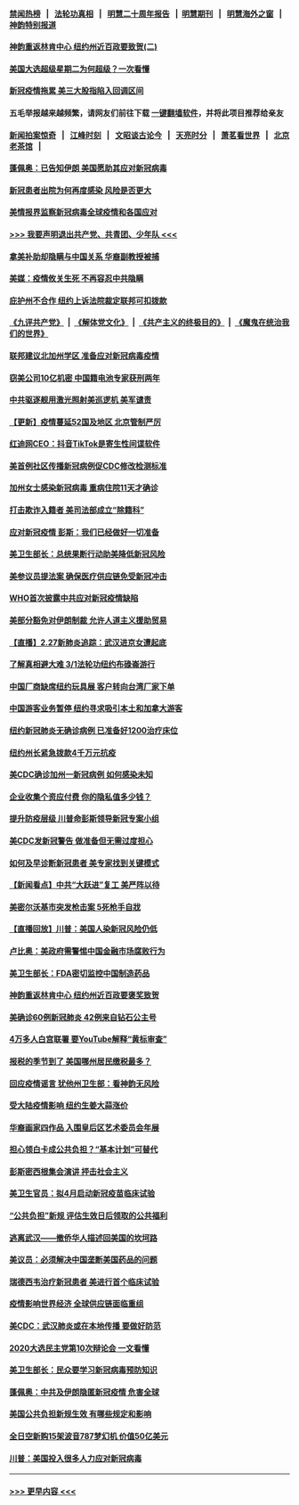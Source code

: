 #### [禁闻热榜](热点新闻.md?=0)  &nbsp;&nbsp;|&nbsp;&nbsp; [法轮功真相](https://github.com/gfw-breaker/truth/blob/master/README.md?=0) &nbsp;&nbsp;|&nbsp;&nbsp; [明慧二十周年报告](https://github.com/gfw-breaker/mh-reports/blob/master/README.md?=0) &nbsp;&nbsp;|&nbsp;&nbsp;[明慧期刊](https://github.com/gfw-breaker/mh-qikan) &nbsp;&nbsp;|&nbsp;&nbsp; [明慧海外之窗](https://github.com/gfw-breaker/mh-news/blob/master/README.md?=0) &nbsp;&nbsp;|&nbsp;&nbsp; [神韵特别报道](https://github.com/gfw-breaker/mh-news/blob/master/shenyun.md?=0)
#### [神韵重返林肯中心 纽约州近百政要致贺(二)](../pages/nsc412/n11897500.md?t=02290531) 
#### [美国大选超级星期二为何超级？一次看懂](../pages/nsc412/n11903490.md?t=02290531) 
#### [新冠疫情拖累 美三大股指陷入回调区间](../pages/nsc412/n11903211.md?t=02290531) 
#### 五毛举报越来越频繁，请网友们前往下载 [一键翻墙软件](https://github.com/gfw-breaker/ssr-accounts)，并将此项目推荐给亲友
#### [新闻拍案惊奇](https://github.com/gfw-breaker/banned-news/blob/master/pages/link4.md) &nbsp;&nbsp;|&nbsp;&nbsp; [江峰时刻](https://github.com/gfw-breaker/banned-news/blob/master/pages/link4.md) &nbsp;&nbsp;|&nbsp;&nbsp; [文昭谈古论今](https://github.com/gfw-breaker/banned-news/blob/master/pages/link4.md) &nbsp;&nbsp;|&nbsp;&nbsp; [天亮时分](https://github.com/gfw-breaker/banned-news/blob/master/pages/link4.md) &nbsp;&nbsp;|&nbsp;&nbsp; [萧茗看世界](https://github.com/gfw-breaker/banned-news/blob/master/pages/link4.md) &nbsp;&nbsp;|&nbsp;&nbsp; [北京老茶馆](https://github.com/gfw-breaker/banned-news/blob/master/pages/link4.md) &nbsp;&nbsp;|&nbsp;&nbsp; 
#### [蓬佩奥：已告知伊朗 美国愿助其应对新冠病毒](../pages/nsc412/n11903212.md?t=02290531) 
#### [新冠患者出院为何再度感染 风险是否更大](../pages/nsc412/n11903262.md?t=02290531) 
#### [美情报界监察新冠病毒全球疫情和各国应对](../pages/nsc412/n11903098.md?t=02290531) 
#### [>>> 我要声明退出共产党、共青团、少年队 <<<](https://github.com/begood0513/goodnews/blob/master/quit/letter.md) 
#### [拿美补助却隐瞒与中国关系 华裔副教授被捕](../pages/nsc412/n11901687.md?t=02290531) 
#### [美媒：疫情攸关生死 不再容忍中共隐瞒](../pages/nsc412/n11901694.md?t=02290531) 
#### [庇护州不合作  纽约上诉法院裁定联邦可扣拨款](../pages/nsc412/n11902238.md?t=02290531) 
#### [《九评共产党》](https://github.com/begood0513/9ping.md/blob/master/README.md) &nbsp;|&nbsp; [《解体党文化》](../../../../jtdwh.md/blob/master/README.md)  &nbsp;|&nbsp; [《共产主义的终极目的》](../../../../gczydzjmd.md/blob/master/README.md) &nbsp;|&nbsp; [《魔鬼在统治我们的世界》](../../../../mgztzwmdsj.md/blob/master/README.md) 
#### [联邦建议北加州学区 准备应对新冠病毒疫情](../pages/nsc412/n11902448.md?t=02290531) 
#### [窃美公司10亿机密 中国籍电池专家获刑两年](../pages/nsc412/n11901996.md?t=02290531) 
#### [中共驱逐舰用激光照射美巡逻机 美军谴责](../pages/nsc412/n11901964.md?t=02290531) 
#### [【更新】疫情蔓延52国及地区 北京管制严厉](../pages/nsc412/n11890652.md?t=02290531) 
#### [红迪网CEO：抖音TikTok是寄生性间谍软件](../pages/nsc412/n11901675.md?t=02290531) 
#### [美首例社区传播新冠病例促CDC修改检测标准](../pages/nsc412/n11901490.md?t=02290531) 
#### [加州女士感染新冠病毒 重病住院11天才确诊](../pages/nsc412/n11901246.md?t=02290531) 
#### [打击欺诈入籍者 美司法部成立“除籍科”](../pages/nsc412/n11901364.md?t=02290531) 
#### [应对新冠疫情 彭斯：我们已经做好一切准备](../pages/nsc412/n11901268.md?t=02290531) 
#### [美卫生部长：总统果断行动助美降低新冠风险](../pages/nsc412/n11900906.md?t=02290531) 
#### [美参议员提法案 确保医疗供应链免受新冠冲击](../pages/nsc412/n11901144.md?t=02290531) 
#### [WHO首次披露中共应对新冠疫情缺陷](../pages/nsc412/n11900978.md?t=02290531) 
#### [美部分豁免对伊朗制裁 允许人道主义援助贸易](../pages/nsc412/n11900859.md?t=02290531) 
#### [【直播】2.27新肺炎追踪：武汉进京女遭起底](../pages/nsc412/n11900415.md?t=02290531) 
#### [了解真相避大难  3/1法轮功纽约布碌崙游行](../pages/nsc412/n11899501.md?t=02290531) 
#### [中国厂商缺席纽约玩具展  客户转向台湾厂家下单](../pages/nsc412/n11899505.md?t=02290531) 
#### [中国游客业务暂停  纽约寻求吸引本土和加拿大游客](../pages/nsc412/n11899492.md?t=02290531) 
#### [纽约新冠肺炎无确诊病例  已准备好1200治疗床位](../pages/nsc412/n11899474.md?t=02290531) 
#### [纽约州长紧急拨款4千万元抗疫](../pages/nsc412/n11899477.md?t=02290531) 
#### [美CDC确诊加州一新冠病例 如何感染未知](../pages/nsc412/n11899165.md?t=02290531) 
#### [企业收集个资应付费 你的隐私值多少钱？](../pages/nsc412/n11898097.md?t=02290531) 
#### [提升防疫层级 川普命彭斯领导新冠专案小组](../pages/nsc412/n11898934.md?t=02290531) 
#### [美CDC发新冠警告 做准备但无需过度担心](../pages/nsc412/n11898923.md?t=02290531) 
#### [如何及早诊断新冠患者 美专家找到关键模式](../pages/nsc412/n11898626.md?t=02290531) 
#### [【新闻看点】中共“大跃进”复工 美严阵以待](../pages/nsc412/n11898221.md?t=02290531) 
#### [美密尔沃基市突发枪击案 5死枪手自戕](../pages/nsc412/n11898687.md?t=02290531) 
#### [【直播回放】川普：美国人染新冠风险仍低](../pages/nsc412/n11898088.md?t=02290531) 
#### [卢比奥：美政府需警惕中国金融市场腐败行为](../pages/nsc412/n11898327.md?t=02290531) 
#### [美卫生部长：FDA密切监控中国制造药品](../pages/nsc412/n11898231.md?t=02290531) 
#### [神韵重返林肯中心 纽约州近百政要褒奖致贺](../pages/nsc412/n11893366.md?t=02290531) 
#### [美确诊60例新冠肺炎 42例来自钻石公主号](../pages/nsc412/n11898098.md?t=02290531) 
#### [4万多人白宫联署 要YouTube解释“黄标审查”](../pages/nsc412/n11897803.md?t=02290531) 
#### [报税的季节到了 美国哪州居民缴税最多？](../pages/nsc412/n11897626.md?t=02290531) 
#### [回应疫情谣言 犹他州卫生部：看神韵无风险](../pages/nsc412/n11896078.md?t=02290531) 
#### [受大陆疫情影响  纽约生姜大蒜涨价](../pages/nsc412/n11896485.md?t=02290531) 
#### [华裔画家四作品  入围皇后区艺术委员会年展](../pages/nsc412/n11896497.md?t=02290531) 
#### [担心领白卡成公共负担？“基本计划”可替代](../pages/nsc412/n11896478.md?t=02290531) 
#### [彭斯密西根集会演讲 抨击社会主义](../pages/nsc412/n11896543.md?t=02290531) 
#### [美卫生官员：拟4月启动新冠疫苗临床试验](../pages/nsc412/n11896357.md?t=02290531) 
#### [“公共负担”新规  评估生效日后领取的公共福利](../pages/nsc412/n11893847.md?t=02290531) 
#### [逃离武汉——撤侨华人描述回美国的坎坷路](../pages/nsc412/n11895897.md?t=02290531) 
#### [美议员：必须解决中国垄断美国药品的问题](../pages/nsc412/n11895991.md?t=02290531) 
#### [瑞德西韦治疗新冠患者 美进行首个临床试验](../pages/nsc412/n11895845.md?t=02290531) 
#### [疫情影响世界经济 全球供应链面临重组](../pages/nsc412/n11895634.md?t=02290531) 
#### [美CDC：武汉肺炎或在本地传播 要做好防范](../pages/nsc412/n11895597.md?t=02290531) 
#### [2020大选民主党第10次辩论会 一文看懂](../pages/nsc412/n11895486.md?t=02290531) 
#### [美卫生部长：民众要学习新冠病毒预防知识](../pages/nsc412/n11895308.md?t=02290531) 
#### [蓬佩奥：中共及伊朗隐匿新冠疫情 危害全球](../pages/nsc412/n11895492.md?t=02290531) 
#### [美国公共负担新规生效 有哪些规定和影响](../pages/nsc412/n11893866.md?t=02290531) 
#### [全日空新购15架波音787梦幻机 价值50亿美元](../pages/nsc412/n11895154.md?t=02290531) 
#### [川普：美国投入很多人力应对新冠病毒](../pages/nsc412/n11894977.md?t=02290531) 

----
#### [ >>> 更早内容 <<< ](../indexes/nsc412-earlier.md)
